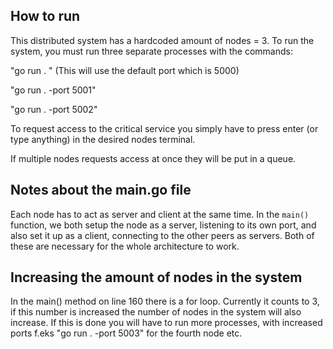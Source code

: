 ## How to run

This distributed system has a hardcoded amount of nodes = 3. To run the system, you must run three separate processes with the commands:

"go run . " (This will use the default port which is 5000)

"go run . -port 5001"

"go run . -port 5002"

To request access to the critical service you simply have to press enter (or type anything) in the desired nodes terminal. 

If multiple nodes requests access at once they will be put in a queue.


## Notes about the main.go file

Each node has to act as server and client at the same time. In the `main()` function, we both setup the node as a server, listening to its own port, and also set it up as a client, connecting to the other peers as servers. Both of these are necessary for the whole architecture to work. 

## Increasing the amount of nodes in the system
In the main() method on line 160 there is a for loop. Currently it counts to 3, if this number is increased the number of nodes in the system will also increase.
If this is done you will have to run more processes, with increased ports f.eks "go run . -port 5003" for the fourth node etc.

